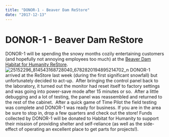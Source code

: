 ```yaml
---
title: "DONOR-1 - Beaver Dam ReStore"
date: "2017-12-13"
---
```


<div class="content">
<h1 id="donor-1-beaver-dam-restore">DONOR-1 - Beaver Dam ReStore</h1>
<p>DONOR-1 will be spending the snowy months cozily entertaining customers (and hopefully not annoying employees too much) at the <a href="http://hfhrestore.org/" target="_blank">Beaver Dam Habitat for Humanity ReStore</a>. <img alt="25152296_814543168728040_6782820194895214702_n" src="/wp/2017/12/25152296_814543168728040_6782820194895214702_n.jpg"/> DONOR-1 arrived at the ReStore last week (during the first significant snowfall) but unfortunately decided to act-up.  After bringing the control panel back to the laboratory, it turned out the monitor had reset itself to factory settings and was going into power-save mode after 15 minutes or so. <img alt="" src="/wp/2017/12/img_1900.jpg"/> After a little debugging and a lot of testing, the panel was reassembled and returned to the rest of the cabinet.  After a quick game of Time Pilot the field testing was complete and DONOR-1 was ready for business. If you are in the area be sure to stop in, drop a few quarters and check out the store! Funds collected by DONOR-1 will be donated to Habitat for Humanity to support their mission of providing shelter and self-reliance (as well as the side-effect of operating an excellent place to get parts for projects!).</p>
</div>
